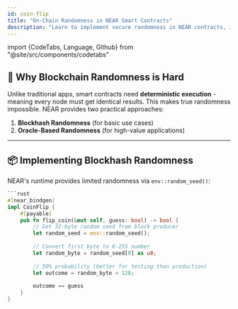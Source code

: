```yaml
---
id: coin-flip
title: "On-Chain Randomness in NEAR Smart Contracts"
description: "Learn to implement secure randomness in NEAR contracts, including trade-offs and testing strategies."
---
```


import {CodeTabs, Language, Github} from "@site/src/components/codetabs"

## 🎲 Why Blockchain Randomness is Hard
Unlike traditional apps, smart contracts need **deterministic execution** - meaning every node must get identical results. This makes true randomness impossible. NEAR provides two practical approaches:

1. **Blockhash Randomness** (for basic use cases)
2. **Oracle-Based Randomness** (for high-value applications)

---

## 📦 Implementing Blockhash Randomness
NEAR's runtime provides limited randomness via `env::random_seed()`:

```rust
```rust
#[near_bindgen]
impl CoinFlip {
    #[payable]
    pub fn flip_coin(&mut self, guess: bool) -> bool {
        // Get 32-byte random seed from block producer
        let random_seed = env::random_seed();
        
        // Convert first byte to 0-255 number
        let random_byte = random_seed[0] as u8;
        
        // 50% probability (better for testing than production)
        let outcome = random_byte < 128;
        
        outcome == guess
    }
}
```
